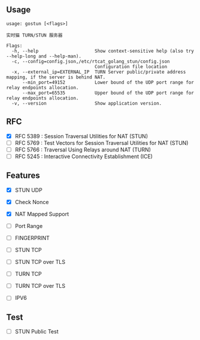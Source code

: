 Usage
------
```
usage: gostun [<flags>]

实时猫 TURN/STUN 服务器

Flags:
  -h, --help                     Show context-sensitive help (also try --help-long and --help-man).
  -c, --config=config.json,/etc/rtcat_golang_stun/config.json
                                 Configuration file location
  -x, --external_ip=EXTERNAL_IP  TURN Server public/private address mapping, if the server is behind NAT.
      --min_port=49152           Lower bound of the UDP port range for relay endpoints allocation.
      --max_port=65535           Upper bound of the UDP port range for relay endpoints allocation.
  -v, --version                  Show application version.
```


RFC
-----

- [x] RFC 5389 : Session Traversal Utilities for NAT (STUN)
- [ ] RFC 5769 : Test Vectors for Session Traversal Utilities for NAT (STUN)
- [ ] RFC 5766 : Traversal Using Relays around NAT (TURN)
- [ ] RFC 5245 : Interactive Connectivity Establishment (ICE)

Features
--------

- [x] STUN UDP
- [x] Check Nonce
- [x] NAT Mapped Support
- [ ] Port Range
- [ ] FINGERPRINT
- [ ] STUN TCP
- [ ] STUN TCP over TLS
- [ ] TURN TCP
- [ ] TURN TCP over TLS
- [ ] IPV6


Test
------

- [ ] STUN Public Test
